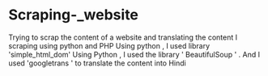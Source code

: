 # Scraping-_website
Trying to scrap the content of a website and translating the content
I scraping using python and PHP 
Using python , I used library 'simple_html_dom'
Using Python , I used the library ' BeautifulSoup ' . And  I used 'googletrans ' to translate the content into Hindi 
